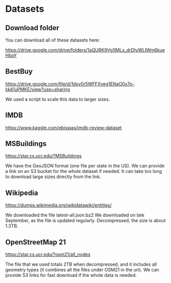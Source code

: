 # Datasets

## Download folder
You can download all of these datasets here:

https://drive.google.com/drive/folders/1aQURK9Vg1lMLx_drDIyWLIWm6kueHbpY


## BestBuy
https://drive.google.com/file/d/1dsv0r5WFFXveg1ENaO0s7o-kk41uPMKE/view?usp=sharing

We used a script to scale this data to larger sizes.

## IMDB
https://www.kaggle.com/ebiswas/imdb-review-dataset

## MSBuildings
https://star.cs.ucr.edu/?MSBuildings

We have the GeoJSON format (one file per state in the US). We can provide a link on an S3 bucket for the whole dataset if needed.
It can take too long to download large sizes directly from the link.

## Wikipedia
https://dumps.wikimedia.org/wikidatawiki/entities/

We downloaded the file latest-all.json.bz2
We downloaded on late September, as the file is updated regularly. Decompressed, the size is about 1.3TB.

## OpenStreetMap 21
https://star.cs.ucr.edu/?osm21/all_nodes

The file that we used totals 2TB when decompressed, and it includes all geometry types (it combines all the files under OSM21 in the url).
We can provide S3 links for fast download if the whole data is needed.

